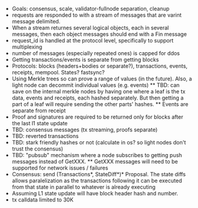 * Goals: consensus, scale, validator-fullnode separation, cleanup
* requests are responded to with a stream of messages that are varint message delimited.
* When a stream returnes several logical objects, each in several messages, then each object messages should end with a Fin message
* request_id is handled at the protocol level, specifically to support multiplexing
* number of messages (especially repeated ones) is capped for ddos
* Getting transactions/events is separate from getting blocks
* Protocols: blocks (headers+bodies or separate?), transactions, events, receipts, mempool. States? fastsync?
* Using Merkle trees so can prove a range of values (in the future). Also, a light node can decommit individual values (e.g. events)
** TBD: can save on the internal merkle nodes by having one where a leaf is the tx data, events and receipts, each hashed separately. But then getting a part of a leaf will require sending the other parts' hashes.
** Events are separate from receipt
* Proof and signatures are required to be returned only for blocks after the last l1 state update
* TBD: consensus messages (tx streaming, proofs separate)
* TBD: reverted transactions
* TBD: stark friendly hashes or not (calculate in os? so light nodes don't trust the consensus)
* TBD: "pubsub" mechanism where a node subscribes to getting push messages instead of GetXXX.
** GetXXX messages will need to be supported for network issues / failures
* Consensus: send (Transactions*, StateDiff*)* Proposal. The state diffs allows paralelization as the transactions following it can be executed from that state in parallel to whatever is already executing
* Assuming L1 state update will have block header hash and number.
* tx calldata limited to 30K

